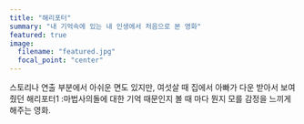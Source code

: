 ```yaml
---
title: "해리포터"
summary: "내 기억속에 있는 내 인생에서 처음으로 본 영화"
featured: true
image:
  filename: "featured.jpg"
  focal_point: "center"
---
```


스토리나 연출 부분에서 아쉬운 면도 있지만, 여섯살 때 집에서 아빠가 다운 받아서 보여줬던 해리포터1 :마법사의돌에 대한 기억 때문인지 볼 때 마다 뭔지 모를 감정을 느끼게 해주는 영화.